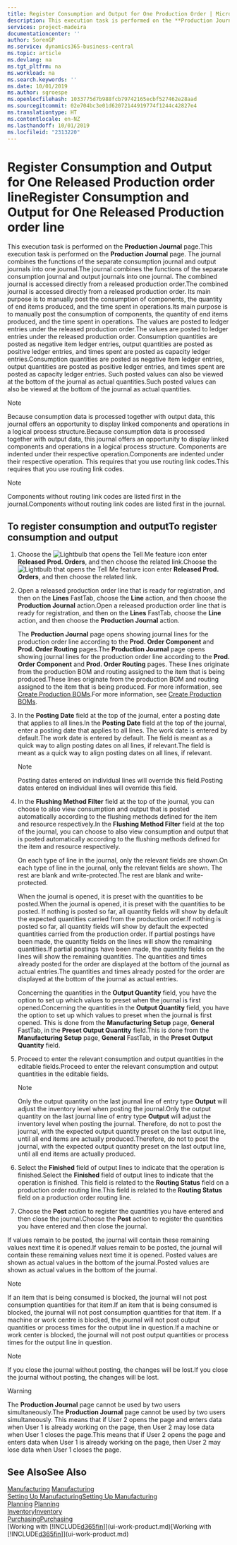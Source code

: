 ```yaml
---
title: Register Consumption and Output for One Production Order | Microsoft Docs
description: This execution task is performed on the **Production Journal** page. The journal combines the functions of the separate consumption journal and output journals into one journal. The combined journal is accessed directly from a released production order. Its main purpose is to manually post the consumption of components, the quantity of end items produced, and the time spent in operations.
services: project-madeira
documentationcenter: ''
author: SorenGP
ms.service: dynamics365-business-central
ms.topic: article
ms.devlang: na
ms.tgt_pltfrm: na
ms.workload: na
ms.search.keywords: ''
ms.date: 10/01/2019
ms.author: sgroespe
ms.openlocfilehash: 1033775d7b988fcb79742165ecbf527462e28aad
ms.sourcegitcommit: 02e704bc3e01d62072144919774f1244c42827e4
ms.translationtype: HT
ms.contentlocale: en-NZ
ms.lasthandoff: 10/01/2019
ms.locfileid: "2313220"
---
```

# <a name="register-consumption-and-output-for-one-released-production-order-line"></a><span data-ttu-id="d4448-106">Register Consumption and Output for One Released Production order line</span><span class="sxs-lookup"><span data-stu-id="d4448-106">Register Consumption and Output for One Released Production order line</span></span>
<span data-ttu-id="d4448-107">This execution task is performed on the **Production Journal** page.</span><span class="sxs-lookup"><span data-stu-id="d4448-107">This execution task is performed on the **Production Journal** page.</span></span> <span data-ttu-id="d4448-108">The journal combines the functions of the separate consumption journal and output journals into one journal.</span><span class="sxs-lookup"><span data-stu-id="d4448-108">The journal combines the functions of the separate consumption journal and output journals into one journal.</span></span> <span data-ttu-id="d4448-109">The combined journal is accessed directly from a released production order.</span><span class="sxs-lookup"><span data-stu-id="d4448-109">The combined journal is accessed directly from a released production order.</span></span> <span data-ttu-id="d4448-110">Its main purpose is to manually post the consumption of components, the quantity of end items produced, and the time spent in operations.</span><span class="sxs-lookup"><span data-stu-id="d4448-110">Its main purpose is to manually post the consumption of components, the quantity of end items produced, and the time spent in operations.</span></span> <span data-ttu-id="d4448-111">The values are posted to ledger entries under the released production order.</span><span class="sxs-lookup"><span data-stu-id="d4448-111">The values are posted to ledger entries under the released production order.</span></span> <span data-ttu-id="d4448-112">Consumption quantities are posted as negative item ledger entries, output quantities are posted as positive ledger entries, and times spent are posted as capacity ledger entries.</span><span class="sxs-lookup"><span data-stu-id="d4448-112">Consumption quantities are posted as negative item ledger entries, output quantities are posted as positive ledger entries, and times spent are posted as capacity ledger entries.</span></span> <span data-ttu-id="d4448-113">Such posted values can also be viewed at the bottom of the journal as actual quantities.</span><span class="sxs-lookup"><span data-stu-id="d4448-113">Such posted values can also be viewed at the bottom of the journal as actual quantities.</span></span>  

> [!NOTE]  
>  <span data-ttu-id="d4448-114">Because consumption data is processed together with output data, this journal offers an opportunity to display linked components and operations in a logical process structure.</span><span class="sxs-lookup"><span data-stu-id="d4448-114">Because consumption data is processed together with output data, this journal offers an opportunity to display linked components and operations in a logical process structure.</span></span> <span data-ttu-id="d4448-115">Components are indented under their respective operation.</span><span class="sxs-lookup"><span data-stu-id="d4448-115">Components are indented under their respective operation.</span></span> <span data-ttu-id="d4448-116">This requires that you use routing link codes.</span><span class="sxs-lookup"><span data-stu-id="d4448-116">This requires that you use routing link codes.</span></span>  

> [!NOTE]  
>  <span data-ttu-id="d4448-117">Components without routing link codes are listed first in the journal.</span><span class="sxs-lookup"><span data-stu-id="d4448-117">Components without routing link codes are listed first in the journal.</span></span>  

## <a name="to-register-consumption-and-output"></a><span data-ttu-id="d4448-118">To register consumption and output</span><span class="sxs-lookup"><span data-stu-id="d4448-118">To register consumption and output</span></span>  
1.  <span data-ttu-id="d4448-119">Choose the ![Lightbulb that opens the Tell Me feature](media/ui-search/search_small.png "Tell me what you want to do") icon enter **Released Prod. Orders**, and then choose the related link.</span><span class="sxs-lookup"><span data-stu-id="d4448-119">Choose the ![Lightbulb that opens the Tell Me feature](media/ui-search/search_small.png "Tell me what you want to do") icon enter **Released Prod. Orders**, and then choose the related link.</span></span>  
2.  <span data-ttu-id="d4448-120">Open a released production order line that is ready for registration, and then on the **Lines** FastTab, choose the **Line** action, and then choose the **Production Journal** action.</span><span class="sxs-lookup"><span data-stu-id="d4448-120">Open a released production order line that is ready for registration, and then on the **Lines** FastTab, choose the **Line** action, and then choose the **Production Journal** action.</span></span>  

    <span data-ttu-id="d4448-121">The **Production Journal** page opens showing journal lines for the production order line according to the **Prod. Order Component** and **Prod. Order Routing** pages.</span><span class="sxs-lookup"><span data-stu-id="d4448-121">The **Production Journal** page opens showing journal lines for the production order line according to the **Prod. Order Component** and **Prod. Order Routing** pages.</span></span> <span data-ttu-id="d4448-122">These lines originate from the production BOM and routing assigned to the item that is being produced.</span><span class="sxs-lookup"><span data-stu-id="d4448-122">These lines originate from the production BOM and routing assigned to the item that is being produced.</span></span> <span data-ttu-id="d4448-123">For more information, see [Create Production BOMs](production-how-to-create-routings.md).</span><span class="sxs-lookup"><span data-stu-id="d4448-123">For more information, see [Create Production BOMs](production-how-to-create-routings.md).</span></span>  

3.  <span data-ttu-id="d4448-124">In the **Posting Date** field at the top of the journal, enter a posting date that applies to all lines.</span><span class="sxs-lookup"><span data-stu-id="d4448-124">In the **Posting Date** field at the top of the journal, enter a posting date that applies to all lines.</span></span> <span data-ttu-id="d4448-125">The work date is entered by default.</span><span class="sxs-lookup"><span data-stu-id="d4448-125">The work date is entered by default.</span></span> <span data-ttu-id="d4448-126">The field is meant as a quick way to align posting dates on all lines, if relevant.</span><span class="sxs-lookup"><span data-stu-id="d4448-126">The field is meant as a quick way to align posting dates on all lines, if relevant.</span></span>  

    > [!NOTE]  
    >  <span data-ttu-id="d4448-127">Posting dates entered on individual lines will override this field.</span><span class="sxs-lookup"><span data-stu-id="d4448-127">Posting dates entered on individual lines will override this field.</span></span>  

4.  <span data-ttu-id="d4448-128">In the **Flushing Method Filter** field at the top of the journal, you can choose to also view consumption and output that is posted automatically according to the flushing methods defined for the item and resource respectively.</span><span class="sxs-lookup"><span data-stu-id="d4448-128">In the **Flushing Method Filter** field at the top of the journal, you can choose to also view consumption and output that is posted automatically according to the flushing methods defined for the item and resource respectively.</span></span>  

    <span data-ttu-id="d4448-129">On each type of line in the journal, only the relevant fields are shown.</span><span class="sxs-lookup"><span data-stu-id="d4448-129">On each type of line in the journal, only the relevant fields are shown.</span></span> <span data-ttu-id="d4448-130">The rest are blank and write-protected.</span><span class="sxs-lookup"><span data-stu-id="d4448-130">The rest are blank and write-protected.</span></span>  

    <span data-ttu-id="d4448-131">When the journal is opened, it is preset with the quantities to be posted.</span><span class="sxs-lookup"><span data-stu-id="d4448-131">When the journal is opened, it is preset with the quantities to be posted.</span></span> <span data-ttu-id="d4448-132">If nothing is posted so far, all quantity fields will show by default the expected quantities carried from the production order.</span><span class="sxs-lookup"><span data-stu-id="d4448-132">If nothing is posted so far, all quantity fields will show by default the expected quantities carried from the production order.</span></span> <span data-ttu-id="d4448-133">If partial postings have been made, the quantity fields on the lines will show the remaining quantities.</span><span class="sxs-lookup"><span data-stu-id="d4448-133">If partial postings have been made, the quantity fields on the lines will show the remaining quantities.</span></span> <span data-ttu-id="d4448-134">The quantities and times already posted for the order are displayed at the bottom of the journal as actual entries.</span><span class="sxs-lookup"><span data-stu-id="d4448-134">The quantities and times already posted for the order are displayed at the bottom of the journal as actual entries.</span></span>  

    <span data-ttu-id="d4448-135">Concerning the quantities in the **Output Quantity** field, you have the option to set up which values to preset when the journal is first opened.</span><span class="sxs-lookup"><span data-stu-id="d4448-135">Concerning the quantities in the **Output Quantity** field, you have the option to set up which values to preset when the journal is first opened.</span></span> <span data-ttu-id="d4448-136">This is done from the **Manufacturing Setup** page, **General** FastTab, in the **Preset Output Quantity** field.</span><span class="sxs-lookup"><span data-stu-id="d4448-136">This is done from the **Manufacturing Setup** page, **General** FastTab, in the **Preset Output Quantity** field.</span></span>

5.  <span data-ttu-id="d4448-137">Proceed to enter the relevant consumption and output quantities in the editable fields.</span><span class="sxs-lookup"><span data-stu-id="d4448-137">Proceed to enter the relevant consumption and output quantities in the editable fields.</span></span>  

    > [!NOTE]  
    >  <span data-ttu-id="d4448-138">Only the output quantity on the last journal line of entry type **Output** will adjust the inventory level when posting the journal.</span><span class="sxs-lookup"><span data-stu-id="d4448-138">Only the output quantity on the last journal line of entry type **Output** will adjust the inventory level when posting the journal.</span></span> <span data-ttu-id="d4448-139">Therefore, do not to post the journal, with the expected output quantity preset on the last output line, until all end items are actually produced.</span><span class="sxs-lookup"><span data-stu-id="d4448-139">Therefore, do not to post the journal, with the expected output quantity preset on the last output line, until all end items are actually produced.</span></span>  

6.  <span data-ttu-id="d4448-140">Select the **Finished** field of output lines to indicate that the operation is finished.</span><span class="sxs-lookup"><span data-stu-id="d4448-140">Select the **Finished** field of output lines to indicate that the operation is finished.</span></span> <span data-ttu-id="d4448-141">This field is related to the **Routing Status** field on a production order routing line.</span><span class="sxs-lookup"><span data-stu-id="d4448-141">This field is related to the **Routing Status** field on a production order routing line.</span></span>  
7.  <span data-ttu-id="d4448-142">Choose the **Post** action to register the quantities you have entered and then close the journal.</span><span class="sxs-lookup"><span data-stu-id="d4448-142">Choose the **Post** action to register the quantities you have entered and then close the journal.</span></span>  

<span data-ttu-id="d4448-143">If values remain to be posted, the journal will contain these remaining values next time it is opened.</span><span class="sxs-lookup"><span data-stu-id="d4448-143">If values remain to be posted, the journal will contain these remaining values next time it is opened.</span></span> <span data-ttu-id="d4448-144">Posted values are shown as actual values in the bottom of the journal.</span><span class="sxs-lookup"><span data-stu-id="d4448-144">Posted values are shown as actual values in the bottom of the journal.</span></span>  

> [!NOTE]  
>  <span data-ttu-id="d4448-145"> If an item that is being consumed is blocked, the journal will not post consumption quantities for that item.</span><span class="sxs-lookup"><span data-stu-id="d4448-145">If an item that is being consumed is blocked, the journal will not post consumption quantities for that item.</span></span> <span data-ttu-id="d4448-146">If a machine or work centre is blocked, the journal will not post output quantities or process times for the output line in question.</span><span class="sxs-lookup"><span data-stu-id="d4448-146">If a machine or work center is blocked, the journal will not post output quantities or process times for the output line in question.</span></span>  

> [!NOTE]  
>  <span data-ttu-id="d4448-147">If you close the journal without posting, the changes will be lost.</span><span class="sxs-lookup"><span data-stu-id="d4448-147">If you close the journal without posting, the changes will be lost.</span></span>  

> [!WARNING]  
>  <span data-ttu-id="d4448-148">The **Production Journal** page cannot be used by two users simultaneously.</span><span class="sxs-lookup"><span data-stu-id="d4448-148">The **Production Journal** page cannot be used by two users simultaneously.</span></span> <span data-ttu-id="d4448-149">This means that if User 2 opens the page and enters data when User 1 is already working on the page, then User 2 may lose data when User 1 closes the page.</span><span class="sxs-lookup"><span data-stu-id="d4448-149">This means that if User 2 opens the page and enters data when User 1 is already working on the page, then User 2 may lose data when User 1 closes the page.</span></span>  

## <a name="see-also"></a><span data-ttu-id="d4448-150">See Also</span><span class="sxs-lookup"><span data-stu-id="d4448-150">See Also</span></span>  
<span data-ttu-id="d4448-151">[Manufacturing](production-manage-manufacturing.md)  </span><span class="sxs-lookup"><span data-stu-id="d4448-151">[Manufacturing](production-manage-manufacturing.md)  </span></span>  
[<span data-ttu-id="d4448-152">Setting Up Manufacturing</span><span class="sxs-lookup"><span data-stu-id="d4448-152">Setting Up Manufacturing</span></span>](production-configure-production-processes.md)  
<span data-ttu-id="d4448-153">[Planning](production-planning.md)    </span><span class="sxs-lookup"><span data-stu-id="d4448-153">[Planning](production-planning.md)    </span></span>  
[<span data-ttu-id="d4448-154">Inventory</span><span class="sxs-lookup"><span data-stu-id="d4448-154">Inventory</span></span>](inventory-manage-inventory.md)  
[<span data-ttu-id="d4448-155">Purchasing</span><span class="sxs-lookup"><span data-stu-id="d4448-155">Purchasing</span></span>](purchasing-manage-purchasing.md)  
<span data-ttu-id="d4448-156">[Working with [!INCLUDE[d365fin](includes/d365fin_md.md)]](ui-work-product.md)</span><span class="sxs-lookup"><span data-stu-id="d4448-156">[Working with [!INCLUDE[d365fin](includes/d365fin_md.md)]](ui-work-product.md)</span></span>
